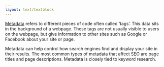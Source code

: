 ```yaml
---
layout: text/textblock
---
```

[Metadata](/content-strategy/seo/on-page-seo/#metadata) refers to different pieces of code often called ‘tags’. This data sits in the background of a webpage. These tags are not usually visible to users on the webpage, but give information to other sites such as Google or Facebook about your site or page.

Metadata can help control how search engines find and display your site in their results. The most common types of metadata that affect SEO are page titles and page descriptions. Metadata is closely tied to keyword research.
